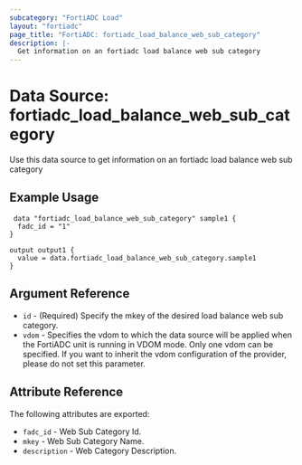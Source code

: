 ```yaml
---
subcategory: "FortiADC Load"
layout: "fortiadc"
page_title: "FortiADC: fortiadc_load_balance_web_sub_category"
description: |-
  Get information on an fortiadc load balance web sub category
---
```


# Data Source: fortiadc_load_balance_web_sub_category
Use this data source to get information on an fortiadc load balance web sub category

## Example Usage

```hcl
 data "fortiadc_load_balance_web_sub_category" sample1 {
  fadc_id = "1"
}

output output1 {
  value = data.fortiadc_load_balance_web_sub_category.sample1
}
```

## Argument Reference
* `id` - (Required) Specify the mkey of the desired  load balance web sub category.
* `vdom` - Specifies the vdom to which the data source will be applied when the FortiADC unit is running in VDOM mode. Only one vdom can be specified. If you want to inherit the vdom configuration of the provider, please do not set this parameter.


## Attribute Reference

The following attributes are exported:

* `fadc_id` - Web Sub Category Id.
* `mkey` - Web Sub Category Name. 
* `description` - Web Category Description. 

